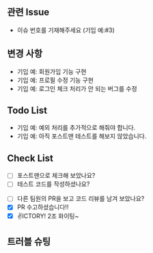 ## 관련 Issue

<!-- 해당 Pull Request와 관련된 Issue를 적습니다. -->

* 이슈 번호를 기재해주세요 (기입 예:#3)

## 변경 사항

<!-- 이 Pull Request에서 어떤 점이 변경되었는지 간단하게 설명해주세요.
화면을 첨부한 설명이 필요한 경우 스크린샷을 첨부해 주세요 -->

* 기입 예: 회원가입 기능 구현
* 기입 예: 프로필 수정 기능 구현
* 기입 예: 로그인 체크 처리가 안 되는 버그를 수정

## Todo List

<!-- 이번 Pull Request 작업에서 아직 처리하지 못한 작업이나  
    추후에 해결해야 될 문제들을 기입해 주세요 -->  

* 기입 예: 예외 처리를 추가적으로 해줘야 합니다.
* 기입 예: 아직 포스트맨 테스트를 해보지 않았습니다.

## Check List

<!-- 기능 구현을 다 했다면? --> 

- [ ] 포스트맨으로 체크해 보았나요?
- [ ] 테스트 코드를 작성하셨나요?

<!-- 기능 구현을 다 못했다면? -->

- [ ] 다른 팀원의 PR을 보고 코드 리뷰를 남겨 보았나요?
- [x] PR 수고하셨습니다!!
- [X] ✌ICTORY! 2조 화이팅~

## 트러블 슈팅

<!-- 있었던 오류나 발생했던 예외에 대해서 기록해 보세요. 정확한 설명을 위해 캡처화면을 활용해도 무방합니다. -->  


<!-- 오류 발생 케이스 --> 


<!-- 해결방안 --> 

